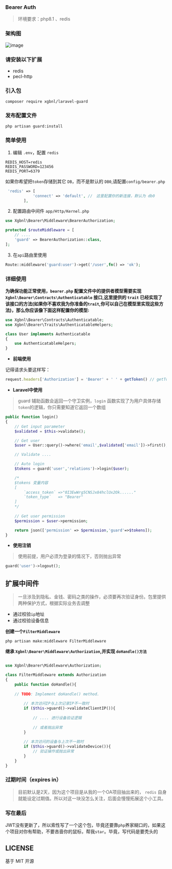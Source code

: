 ### Bearer Auth

> 环境要求：php8.1 、redis

### 架构图

![image](yuque.jpg)

### 请安装以下扩展

- redis
- pecl-http

### 引入包

```shell
composer require xgbnl/laravel-guard
```

### 发布配置文件

```shell
php artisan guard:install
```

### 简单使用

1. 编辑 `.env`，配置 `redis`

```dotenv
REDIS_HOST=redis
REDIS_PASSWORD=123456
REDIS_PORT=6379
```
如果你希望把`token`存储到其它 `DB`，而不是默认的 `DB0`,请配置`config/bearer.php`
```php
 'redis' => [
            'connect' => 'default', //　这里配置你的新连接，默认为 db0
        ],
```

2. 配置路由中间件 `app/Http/Kernel.php` 

```php
use Xgbnl\Bearer\Middleware\BearerAuthorization;

protected $routeMiddleware = [
    // ....
    'guard' => BearerAuthorization::class,
];

 ```

3. 在`api`路由里使用

```php 
Route::middleware('guard:user')->get('/user',fn() => 'ok');
```

### 详细使用

**为确保功能正常使用，`bearer.php` 配置文件中的提供者模型需要实现 `Xgbnl\Bearer\Contracts\Authenticatable` 接口,这里提供的 `trait`
已经实现了该接口的方法(如果你不喜欢我为你准备的`trait`,你可以自己在模型里实现这些方法)，那么你应该像下面这样配置你的模型:**

```php
use Xgbnl\Bearer\Contracts\Authenticatable;
use Xgbnl\Bearer\Traits\AuthenticatableHelpers;

class User implements Authenticatable
{
    use AuthenticatableHelpers;
}
```

- **前端使用**

记得请求头要这样写：
```js
request.headers['Authorization'] = 'Bearer' + ' ' + getToken() // getToken()是你定义的获取token方法
```

- **Laravel中使用**

> guard 辅助函数会返回一个守卫实例，`login` 函数实现了为用户具体存储`token`的逻辑，你只需要知道它返回一个数组

```php
public function login()
{
    // Get input parameter
    $validated = $this->validate();

    // Get user
    $user = User::query()->where('email',$validated['email'])->first();

    // Validate ....

    // Auto login
    $tokens = guard('user','relations')->login($user); 

    /*
    $tokens 变量内容
    [
        `access_token` =>"0I3EwWrg5CNSJx84hclUx2Ok......"
        `token_type`   => "Bearer"
    ]
    */
    
    // Get user permission
    $permission = $user->permission;

    return json(['permission' => $permission,'guard'=>$tokens]);
}

```

- **使用注销**

> 使用前提，用户必须为登录的情况下，否则抛出异常

```php
guard('user')->logout();
```

## 扩展中间件

> 一旦涉及到隐私、金钱、密码之类的操作，必须要再次验证身份。包里提供两种保护方式，根据实际业务去调整

- 通过校验`ip`地址
- 通过校验设备信息

**创建一个`FilterMiddleware`**

```shell
php artisan make:middleware FilterMiddleware
```

**继承 `Xgbnl\Bearer\Middleware\Authorization`,并实现 `doHandle()方法`**

```php

use Xgbnl\Bearer\Middleware\Authorization;

class FilterMiddleware extends Authorization
{
    public function doHandle(){
    
    // TODO: Implement doHandle() method.
        
        // 本次访问IP与上次记录IP不一致时
        if ($this->guard()->validateClientIP()){
        
            // .... 进行设备验证逻辑 
            
            // 或者抛出异常
        }
        
        // 本次访问的设备与上次不一致时
        if ($this->guard()->validateDevice()){
            // 验证操作或抛出异常
        }
    }
}
```
### 过期时间（expires in）

> 目前默认是2天，因为这个项目是从我的一个OA项目抽出来的， `redis` 自身就能设定过期值。所以对这一块没怎么关注，后面会慢慢拓展这个小工具。

### 写在最后

JWT没有更新了，所以索性写了一个这个包，毕竟还要靠`php`养家糊口的，如果这个项目对你有帮助，不要吝啬你的鼠标，帮我`star`。毕竟，写代码是要秃头的

## LICENSE

基于 MIT 开源